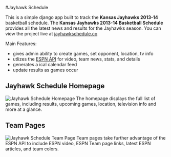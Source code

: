 #Jayhawk Schedule

This is a simple django app built to track the __Kansas Jayhawks 2013-14__ basketball schedule.  The __Kansas Jayhawks 2013-14 Basketball Schedule__ provides all the latest news and results for the Jayhawks season. You can view the project live at [jayhawkschedule.co](http://jayhawkschedule.co)

Main Features:

- gives admin ability to create games, set opponent, location, tv info
- utlizes the [ESPN API](http://developer.espn.com/docs) for video, team news, stats, and details
- generates a ical calendar feed
- update results as games occur

## Jayhawk Schedule Homepage
![Jayhawk Schedule Homepage](https://raw.github.com/jesseoverright/django-jayhawk-schedule/master/jayhawkschedule/static/images/home-page.png)
The homepage displays the full list of games, including results, upcoming games, location, television info and more at a glance.

## Team Pages
![Jayhawk Schedule Team Page](https://raw.github.com/jesseoverright/django-jayhawk-schedule/master/jayhawkschedule/static/images/team-page.png)
Team pages take further advantage of the ESPN API to include ESPN video, ESPN Team page links, latest ESPN articles, and team colors.
